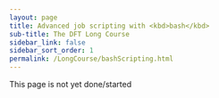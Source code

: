 ```yaml
---
layout: page
title: Advanced job scripting with <kbd>bash</kbd>
sub-title: The DFT Long Course
sidebar_link: false
sidebar_sort_order: 1
permalink: /LongCourse/bashScripting.html
---
```


This page is not yet done/started

